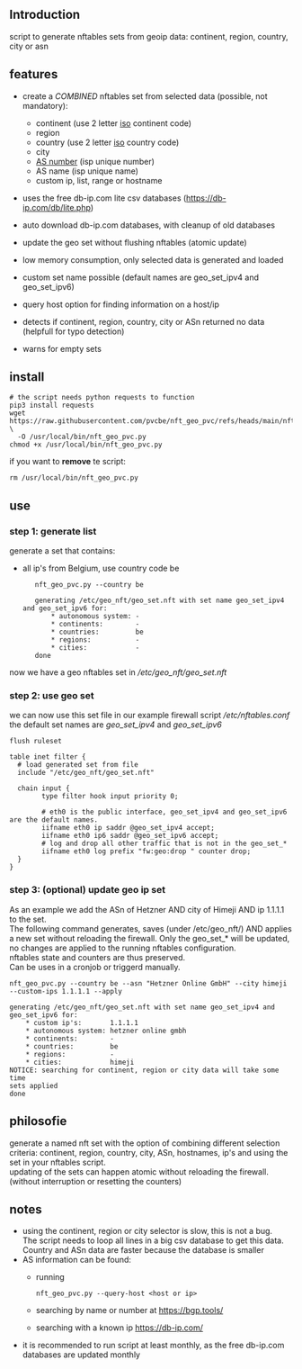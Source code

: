 ## Introduction
script to generate nftables sets from geoip data: continent, region, country, city or asn

## features
* create a *COMBINED* nftables set from selected data (possible, not mandatory):
  * continent (use 2 letter [iso](https://en.wikipedia.org/wiki/ISO_3166-1) continent code)
  * region
  * country (use 2 letter [iso](https://en.wikipedia.org/wiki/ISO_3166-1) country code)
  * city
  * [AS number](https://en.wikipedia.org/wiki/Autonomous_system_%28Internet%29) (isp unique number)
  * AS name (isp unique name)
  * custom ip, list, range or hostname

* uses the free db-ip.com lite csv databases (https://db-ip.com/db/lite.php)
* auto download db-ip.com databases, with cleanup of old databases
* update the geo set without flushing nftables (atomic update)
* low memory consumption, only selected data is generated and loaded
* custom set name possible (default names are geo_set_ipv4 and geo_set_ipv6)
* query host option for finding information on a host/ip
* detects if continent, region, country, city or ASn returned no data (helpfull for typo detection)
* warns for empty sets 

## install

    # the script needs python requests to function
    pip3 install requests
    wget https://raw.githubusercontent.com/pvcbe/nft_geo_pvc/refs/heads/main/nft_geo_pvc.py \
      -O /usr/local/bin/nft_geo_pvc.py
    chmod +x /usr/local/bin/nft_geo_pvc.py 

if you want to **remove** te script:

    rm /usr/local/bin/nft_geo_pvc.py
 
## use 

### step 1: generate list
generate a set that contains:
* all ip's from Belgium, use country code be

         nft_geo_pvc.py --country be
    
         generating /etc/geo_nft/geo_set.nft with set name geo_set_ipv4 and geo_set_ipv6 for:
             * autonomous system: -
             * continents:        -
             * countries:         be
             * regions:           -
             * cities:            -
         done

now we have a geo nftables set in */etc/geo_nft/geo_set.nft* 

### step 2: use geo set
we can now use this set file in our example firewall script */etc/nftables.conf*
the default set names are *geo_set_ipv4* and *geo_set_ipv6*

    flush ruleset

    table inet filter {
      # load generated set from file
      include "/etc/geo_nft/geo_set.nft"

      chain input {
            type filter hook input priority 0;
    
            # eth0 is the public interface, geo_set_ipv4 and geo_set_ipv6 are the default names.
            iifname eth0 ip saddr @geo_set_ipv4 accept;
            iifname eth0 ip6 saddr @geo_set_ipv6 accept;
            # log and drop all other traffic that is not in the geo_set_*
            iifname eth0 log prefix "fw:geo:drop " counter drop;
      }
    }
   

### step 3: (optional) update geo ip set
As an example we add the ASn of Hetzner AND city of Himeji AND ip 1.1.1.1 to the set.  
The following command generates, saves (under /etc/geo_nft/) AND applies a new set without reloading the firewall.
Only the geo_set_* will be updated, no changes are applied to the running nftables configuration.  
nftables state and counters are thus preserved.  
Can be uses in a cronjob or triggerd manually.

    nft_geo_pvc.py --country be --asn "Hetzner Online GmbH" --city himeji --custom-ips 1.1.1.1 --apply

    generating /etc/geo_nft/geo_set.nft with set name geo_set_ipv4 and geo_set_ipv6 for:
        * custom ip's:       1.1.1.1
        * autonomous system: hetzner online gmbh
        * continents:        -
        * countries:         be
        * regions:           -
        * cities:            himeji
    NOTICE: searching for continent, region or city data will take some time
    sets applied
    done


## philosofie
generate a named nft set with the option of combining different selection criteria: continent, region, country, city, ASn, hostnames, ip's
and using the set in your nftables script.  
updating of the sets can happen atomic without reloading the firewall. (without interruption or resetting the counters)


## notes
* using the continent, region or city selector is slow, this is not a bug.  
  The script needs to loop all lines in a big csv database to get this data.
  Country and ASn data are faster because the database is smaller
* AS information can be found:
  * running
  
        nft_geo_pvc.py --query-host <host or ip>

  * searching by name or number at https://bgp.tools/ 
  * searching with a known ip https://db-ip.com/
* it is recommended to run script at least monthly, as the free db-ip.com databases are updated monthly

